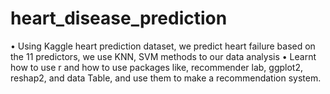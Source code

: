 # heart_disease_prediction
•	Using Kaggle heart prediction dataset, we predict heart failure based on the 11 predictors, we use KNN, SVM methods to our data analysis
•	Learnt how to use r and how to use packages like, recommender lab, ggplot2, reshap2, and data Table, and use them to make a recommendation system.

